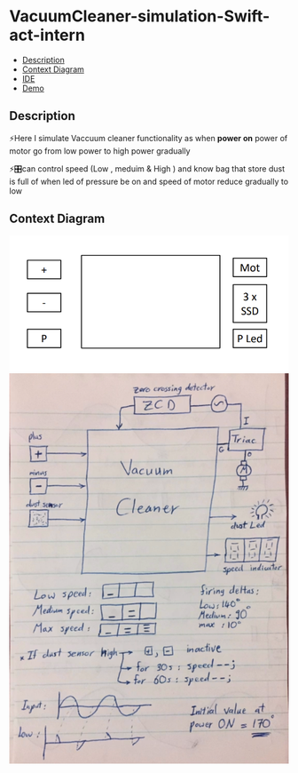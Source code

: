 # VacuumCleaner-simulation-Swift-act-intern
- [Description](#Description)
- [Context Diagram](#Context-Diagram)
- [IDE](#IDE)
- [Demo](#Demo)

## Description
<p>⚡Here I simulate Vaccuum cleaner functionality as when <strong>power on</strong> power of motor go from low power to high power gradually </p>
<p>⚡🎛can control speed (Low  , meduim & High ) and know bag that store dust is full of when led of pressure be on and speed of motor reduce gradually to low </p>

## Context Diagram
<p align="center" >
  <img src="https://github.com/HESHAM47GAMAL/VacuumCleaner-simulation-Swift-act-intern/blob/main/img/Context%20Diagram.png">
  <img src="https://github.com/HESHAM47GAMAL/VacuumCleaner-simulation-Swift-act-intern/blob/main/img/flow.png" />
  </p>

